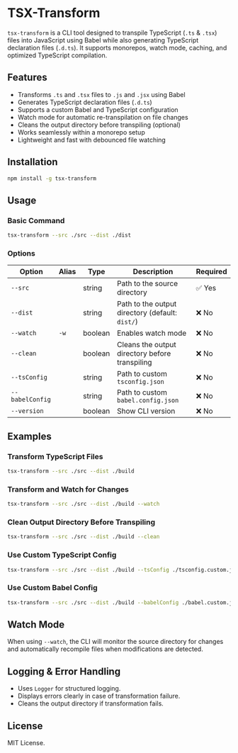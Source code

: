 # TSX-Transform

`tsx-transform` is a CLI tool designed to transpile TypeScript (`.ts` & `.tsx`) files into JavaScript using Babel while also generating TypeScript declaration files (`.d.ts`). It supports monorepos, watch mode, caching, and optimized TypeScript compilation.

## Features

- Transforms `.ts` and `.tsx` files to `.js` and `.jsx` using Babel
- Generates TypeScript declaration files (`.d.ts`)
- Supports a custom Babel and TypeScript configuration
- Watch mode for automatic re-transpilation on file changes
- Cleans the output directory before transpiling (optional)
- Works seamlessly within a monorepo setup
- Lightweight and fast with debounced file watching

## Installation

```sh
npm install -g tsx-transform
```

## Usage

### Basic Command

```sh
tsx-transform --src ./src --dist ./dist
```

### Options

| Option          | Alias | Type    | Description                                     | Required |
| --------------- | ----- | ------- | ----------------------------------------------- | -------- |
| `--src`         |       | string  | Path to the source directory                    | ✅ Yes   |
| `--dist`        |       | string  | Path to the output directory (default: `dist/`) | ❌ No    |
| `--watch`       | `-w`  | boolean | Enables watch mode                              | ❌ No    |
| `--clean`       |       | boolean | Cleans the output directory before transpiling  | ❌ No    |
| `--tsConfig`    |       | string  | Path to custom `tsconfig.json`                  | ❌ No    |
| `--babelConfig` |       | string  | Path to custom `babel.config.json`              | ❌ No    |
| `--version`     |       | boolean | Show CLI version                                | ❌ No    |

## Examples

### Transform TypeScript Files

```sh
tsx-transform --src ./src --dist ./build
```

### Transform and Watch for Changes

```sh
tsx-transform --src ./src --dist ./build --watch
```

### Clean Output Directory Before Transpiling

```sh
tsx-transform --src ./src --dist ./build --clean
```

### Use Custom TypeScript Config

```sh
tsx-transform --src ./src --dist ./build --tsConfig ./tsconfig.custom.json
```

### Use Custom Babel Config

```sh
tsx-transform --src ./src --dist ./build --babelConfig ./babel.custom.json
```

## Watch Mode

When using `--watch`, the CLI will monitor the source directory for changes and automatically recompile files when modifications are detected.

## Logging & Error Handling

- Uses `Logger` for structured logging.
- Displays errors clearly in case of transformation failure.
- Cleans the output directory if transformation fails.

## License

MIT License.
